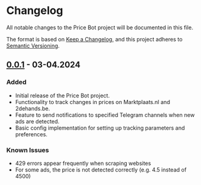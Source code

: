 # Changelog

All notable changes to the Price Bot project will be documented in this file.

The format is based on [Keep a Changelog](https://keepachangelog.com/en/1.0.0/), and this project adheres to [Semantic Versioning](https://semver.org/spec/v2.0.0.html).

## [0.0.1](https://github.com/goftok/price_bot/releases/tag/1.0.0) - 03-04.2024
### Added
- Initial release of the Price Bot project.
- Functionality to track changes in prices on Marktplaats.nl and 2dehands.be.
- Feature to send notifications to specified Telegram channels when new ads are detected.
- Basic config implementation for setting up tracking parameters and preferences.

### Known Issues
- 429 errors appear frequently when scraping websites
- For some ads, the price is not detected correctly (e.g. 4.5 instead of 4500)
